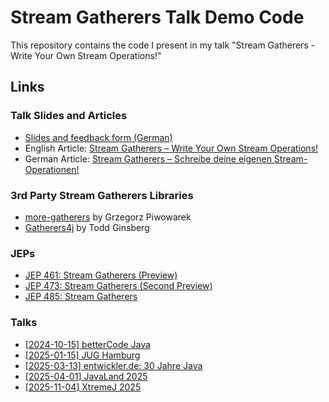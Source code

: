 # Stream Gatherers Talk Demo Code

This repository contains the code I present in my talk "Stream Gatherers - Write Your Own Stream Operations!"


## Links

### Talk Slides and Articles
- [Slides and feedback form (German)](https://www.happycoders.eu/de/stream-gatherers-links/)
- English Article: [Stream Gatherers – Write Your Own Stream Operations!](https://www.happycoders.eu/java/stream-gatherers/)
- German Article: [Stream Gatherers – Schreibe deine eigenen Stream-Operationen!](https://www.happycoders.eu/de/java/stream-gatherers/)

### 3rd Party Stream Gatherers Libraries
- [more-gatherers](https://github.com/pivovarit/more-gatherers) by Grzegorz Piwowarek
- [Gatherers4j](https://github.com/tginsberg/gatherers4j) by Todd Ginsberg

### JEPs
  - [JEP 461: Stream Gatherers (Preview)](https://openjdk.org/jeps/461)
  - [JEP 473: Stream Gatherers (Second Preview)](https://openjdk.org/jeps/473)
  - [JEP 485: Stream Gatherers](https://openjdk.org/jeps/485)

### Talks
  - [[2024-10-15] betterCode Java](https://java.bettercode.eu/)
  - [[2025-01-15] JUG Hamburg](https://www.meetup.com/de-DE/jug-hamburg/events/305283055/)
  - [[2025-03-13] entwickler.de: 30 Jahre Java](https://entwickler.de/live-events/30-jahre-java/)
  - [[2025-04-01] JavaLand 2025](https://meine.doag.org/events/javaland/2025/agenda/#agendaId.5188)
  - [[2025-11-04] XtremeJ 2025](https://xtremej.dev/2025/) 
